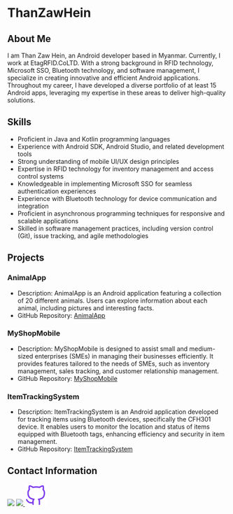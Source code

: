 # ThanZawHein

## About Me

I am Than Zaw Hein, an Android developer based in Myanmar. Currently, I work at EtagRFID.CoLTD. With a strong background in RFID technology, Microsoft SSO, Bluetooth technology, and software management, I specialize in creating innovative and efficient Android applications. Throughout my career, I have developed a diverse portfolio of at least 15 Android apps, leveraging my expertise in these areas to deliver high-quality solutions.

## Skills

- Proficient in Java and Kotlin programming languages
- Experience with Android SDK, Android Studio, and related development tools
- Strong understanding of mobile UI/UX design principles
- Expertise in RFID technology for inventory management and access control systems
- Knowledgeable in implementing Microsoft SSO for seamless authentication experiences
- Experience with Bluetooth technology for device communication and integration
- Proficient in asynchronous programming techniques for responsive and scalable applications
- Skilled in software management practices, including version control (Git), issue tracking, and agile methodologies

## Projects

### AnimalApp
- Description: AnimalApp is an Android application featuring a collection of 20 different animals. Users can explore information about each animal, including pictures and interesting facts.
- GitHub Repository: [AnimalApp](https://github.com/Than-Zaw-Hein/AnimalApp.git)

### MyShopMobile
- Description: MyShopMobile is designed to assist small and medium-sized enterprises (SMEs) in managing their businesses efficiently. It provides features tailored to the needs of SMEs, such as inventory management, sales tracking, and customer relationship management.
- GitHub Repository: [MyShopMobile](https://github.com/Than-Zaw-Hein/MyShopMobile.git)

### ItemTrackingSystem
- Description: ItemTrackingSystem is an Android application developed for tracking items using Bluetooth devices, specifically the CFH301 device. It enables users to monitor the location and status of items equipped with Bluetooth tags, enhancing efficiency and security in item management.
- GitHub Repository: [ItemTrackingSystem](https://github.com/Than-Zaw-Hein/ItemTrackingSystem.git)

## Contact Information
<a href="https://t.me/Thanzawhein997"><img src="./Telegram.svg" width="50px" /></a>
<a href="https://www.linkedin.com/in/than-zaw-hein-081517190"><img src="./Linkedin.svg" width="50px" />
<a href="https://github.com/Than-Zaw-Hein"><img src="./GitHub.svg" width="50px" /></a>

